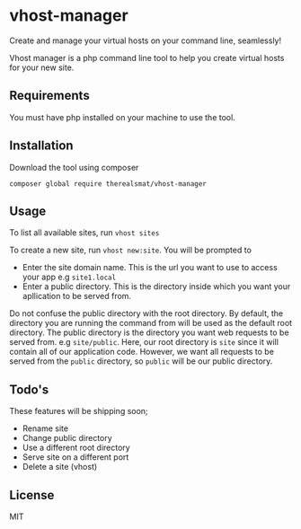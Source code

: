 # vhost-manager
Create and manage your virtual hosts on your command line, seamlessly!

Vhost manager is a php command line tool to help you create virtual hosts for your new site.

## Requirements
You must have php installed on your machine to use the tool.

## Installation
Download the tool using composer

`composer global require therealsmat/vhost-manager`

## Usage
To list all available sites, run `vhost sites`

To create a new site, run `vhost new:site`. You will be prompted to

- Enter the site domain name. This is the url you want to use to access your app e.g `site1.local`
- Enter a public directory. This is the directory inside which you want your apllication to be served from.

Do not confuse the public directory with the root directory. By default, the directory you are running the command from will be used as the default root directory. The public directory is the directory you want web requests to be served from. e.g `site/public`. Here, our root directory is `site` since it will contain all of our application code. However, we want all requests to be served from the `public` directory, so `public` will be our public directory.

## Todo's
These features will be shipping soon;

- Rename site
- Change public directory
- Use a different root directory
- Serve site on a different port
- Delete a site (vhost)

## License
MIT
